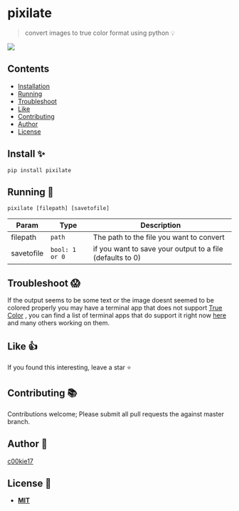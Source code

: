# pixilate 

> convert images to true color format using python :bulb:

![](https://user-images.githubusercontent.com/10531093/48067945-85a2a280-e1f7-11e8-9ebe-f6b9dc264b52.gif)

## Contents
- [Installation](#install)
- [Running](#run)
- [Troubleshoot](#ts)
- [Like](#like)
- [Contributing](#cb)
- [Author](#author)
- [License](#ls)


<a name="install"></a>
## Install :sparkles:

```pip install pixilate```


<a name="run"></a>
## Running :running:

  ```pixilate [filepath] [savetofile]```
  
 | Param | Type | Description |
| --- | --- | --- |
| filepath | <code>path</code> | The path to the file you want to convert |
| savetofile | <code>bool: 1 or 0</code> | if you want to save your output to a file (defaults to 0) |


<a name="ts"></a>
## Troubleshoot :scream:

If the output seems to be some text or the image doesnt seemed to be colored properly you may have a terminal app that does not support [True Color](https://en.wikipedia.org/wiki/Color_depth#True_color_(24-bit)) , you can find a list of terminal apps that do support it right now [here](https://gist.github.com/XVilka/8346728) and many others working on them.

<a name="like"></a>
## Like :+1:
If you found this interesting, leave a star :star:

<a name="cb"></a>
## Contributing :books:

Contributions welcome; Please submit all pull requests the against master branch.

<a name="author"></a>
## Author :monkey:

[c00kie17](https://github.com/c00kie17)

<a name="ls"></a>
## License :page_with_curl:

 - [**MIT**](http://opensource.org/licenses/MIT)

